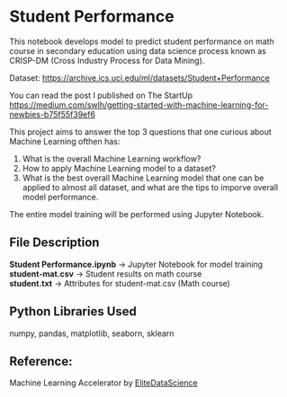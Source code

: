 # Student Performance
This notebook develops model to predict student performance on math course in secondary education using data science process known as CRISP-DM (Cross Industry Process for Data Mining).

Dataset: https://archive.ics.uci.edu/ml/datasets/Student+Performance

You can read the post I published on The StartUp<br/>
https://medium.com/swlh/getting-started-with-machine-learning-for-newbies-b75f55f39ef6

This project aims to answer the top 3 questions that one curious about Machine Learning ofthen has:<br/>
1. What is the overall Machine Learning workflow?<br/>
2. How to apply Machine Learning model to a dataset?<br/>
3. What is the best overall Machine Learning model that one can be applied to almost all dataset, and what are the tips to imporve overall model performance.

The entire model training will be performed using Jupyter Notebook.

## File Description
**Student Performance.ipynb** -> Jupyter Notebook for model training<br/>
**student-mat.csv** -> Student results on math course<br/>
**student.txt** -> Attributes for student-mat.csv (Math course)<br/>

## Python Libraries Used
numpy, pandas, matplotlib, seaborn, sklearn

## Reference:
Machine Learning Accelerator by [EliteDataScience](https://elitedatascience.com/) 


